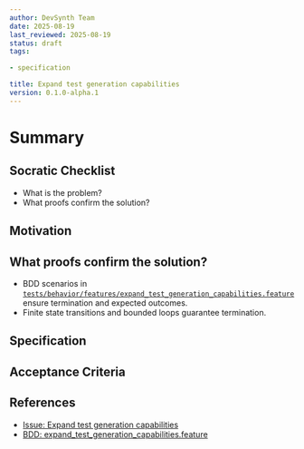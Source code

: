 ```yaml
---
author: DevSynth Team
date: 2025-08-19
last_reviewed: 2025-08-19
status: draft
tags:

- specification

title: Expand test generation capabilities
version: 0.1.0-alpha.1
---
```


<!--
Required metadata fields:
- author: document author
- date: creation date
- last_reviewed: last review date
- status: draft | review | published
- tags: search keywords
- title: short descriptive name
- version: specification version
-->

# Summary

## Socratic Checklist
- What is the problem?
- What proofs confirm the solution?

## Motivation

## What proofs confirm the solution?
- BDD scenarios in [`tests/behavior/features/expand_test_generation_capabilities.feature`](../../tests/behavior/features/expand_test_generation_capabilities.feature) ensure termination and expected outcomes.
- Finite state transitions and bounded loops guarantee termination.


## Specification

## Acceptance Criteria

## References

- [Issue: Expand test generation capabilities](../../issues/Expand-test-generation-capabilities.md)
- [BDD: expand_test_generation_capabilities.feature](../../tests/behavior/features/expand_test_generation_capabilities.feature)
